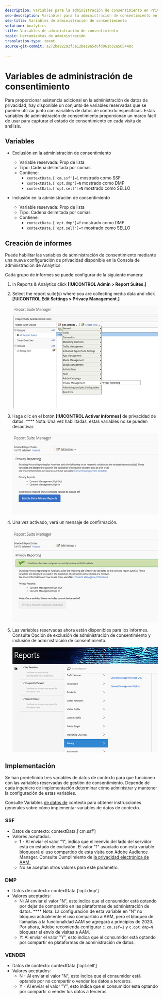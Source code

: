 ```yaml
---
description: Variables para la administración de consentimiento en Privacidad de datos.
seo-description: Variables para la administración de consentimiento en Privacidad de datos.
seo-title: Variables de administración de consentimiento
solution: Analytics
title: Variables de administración de consentimiento
topic: Herramientas de administración
translation-type: tm+mt
source-git-commit: a272be92292f3a12be19a5d6fd061b32a565448c

---
```



# Variables de administración de consentimiento

Para proporcionar asistencia adicional en la administración de datos de privacidad, hay disponible un conjunto de variables reservadas que se pueden utilizar junto con variables de datos de contexto específicas.
Estas variables de administración de consentimiento proporcionan un marco fácil de usar para capturar el estado de consentimiento en cada visita de análisis.

## Variables

* Exclusión en la administración de consentimiento
   * Variable reservada: Prop de lista
   * Tipo: Cadena delimitada por comas
   * Contiene:
      * `contextData.['cm.ssf']=1` mostrado como SSF
      * `contextData.['opt.dmp']=N` mostrado como DMP
      * `contextData.['opt.sell']=N` mostrado como SELLO

* Inclusión en la administración de consentimiento
   * Variable reservada: Prop de lista
   * Tipo: Cadena delimitada por comas
   * Contiene:
      * `contextData.['opt.dmp']=Y` mostrado como DMP
      * `contextData.['opt.sell']=Y` mostrado como SELLO

## Creación de informes

Puede habilitar las variables de administración de consentimiento mediante una nueva configuración de privacidad disponible en la Consola de administración de Analytics.

Cada grupo de informes se puede configurar de la siguiente manera:
1. In Reports &amp; Analytics click **[!UICONTROL Admin &gt; Report Suites.]**
1. Select the report suite(s) where you are collecting media data and click **[!UICONTROL Edit Settings &gt; Privacy Management.]**

   ![](assets/rsm-privacy-select.png)

1. Haga clic en el botón **[!UICONTROL Activar informes]** de privacidad de datos. **** Nota: Una vez habilitadas, estas variables no se pueden desactivar.

   ![](assets/rsm-privacy-enable.png)

1. Una vez activado, verá un mensaje de confirmación.

   ![](assets/rsm-privacy-config.png)

1. Las variables reservadas ahora están disponibles para los informes.  Consulte Opción de exclusión de administración de consentimiento y inclusión de administración de consentimiento.

   ![](assets/rsm-privacy-reports.png)

## Implementación

Se han predefinido tres variables de datos de contexto para que funcionen con las variables reservadas de gestión de consentimiento.  Depende de cada ingeniero de implementación determinar cómo administrar y mantener la configuración de estas variables.

Consulte Variables [de datos de](https://docs.adobe.com/help/en/analytics/implementation/javascript-implementation/variables-analytics-reporting/context-data-variables.html) contexto para obtener instrucciones generales sobre cómo implementar variables de datos de contexto.

### SSF

* Datos de contexto: contextData.['cm.ssf']
* Valores aceptados:
   * 1 - Al enviar el valor "1", indica que el reenvío del lado del servidor está en estado de exclusión. El valor "1" asociado con esta variable bloqueará el uso compartido de esta visita con Adobe Audience Manager. Consulte Cumplimiento de [la privacidad electrónica de AAM.](https://docs.adobe.com/help/en/analytics/integration/audience-analytics/audience-analytics-workflow/ssf-gdpr.html)
   * No se aceptan otros valores para este parámetro.

### DMP

* Datos de contexto: contextData.['opt.dmp']
* Valores aceptados:
   * N: Al enviar el valor "N", esto indica que el consumidor está optando por dejar de compartirlo en las plataformas de administración de datos. **** Nota: La configuración de esta variable en "N" no bloquea actualmente el uso compartido a AAM, pero el bloqueo de llamadas a la funcionalidad AAM se agregará a principios de 2020. Por ahora, Adobe recomienda configurar `c.cm.ssf=1` y `c.opt.dmp=N` bloquear el envío de visitas a AAM.
   * Y: Al enviar el valor "Y", esto indica que el consumidor está optando por compartir en plataformas de administración de datos.

### VENDER

* Datos de contexto: contextData.['opt.sell']
* Valores aceptados:
   * N - Al enviar el valor "N", esto indica que el consumidor está optando por no compartir o vender los datos a terceros.
   * Y - Al enviar el valor "Y", esto indica que el consumidor está optando por compartir o vender los datos a terceros.
